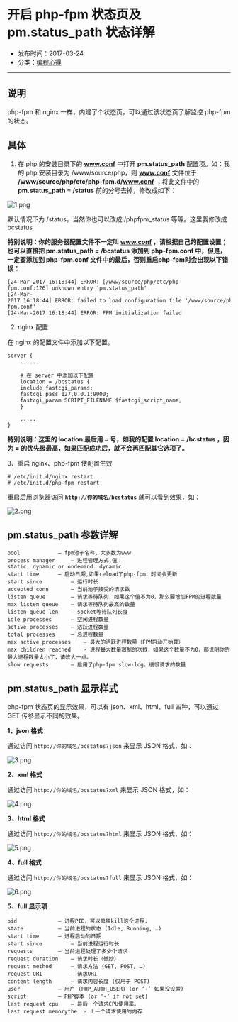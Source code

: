 # 开启 php-fpm 状态页及 pm.status_path 状态详解

* 发布时间：2017-03-24
* 分类：[编程心得][0]

- - -

## 说明

php-fpm 和 nginx 一样，内建了个状态页，可以通过该状态页了解监控 php-fpm 的状态。

## 具体

1. 在 php 的安装目录下的 **www.conf** 中打开 **pm.status_path** 配置项。如：我的 php 安装目录为 /www/source/php，则 **www.conf** 文件位于 **/www/source/php/etc/php-fpm.d/www.conf** ；将此文件中的 **pm.status_path = /status** 前的分号去掉，修改成如下：

![1.png][6]

默认情况下为 /status，当然你也可以改成 /phpfpm_status 等等。这里我修改成 bcstatus

 **特别说明：你的服务器配置文件不一定叫 www.conf ，请根据自己的配置设置；也可以直接把 pm.status_path = /bcstatus 添加到 php-fpm.conf 中，但是，一定要添加到 php-fpm.conf 文件中的最后，否则重启php-fpm时会出现以下错误：**

    [24-Mar-2017 16:18:44] ERROR: [/www/source/php/etc/php-fpm.conf:126] unknown entry 'pm.status_path'
    [24-Mar-2017 16:18:44] ERROR: failed to load configuration file '/www/source/php/etc/php-fpm.conf'
    [24-Mar-2017 16:18:44] ERROR: FPM initialization failed

2. nginx 配置

在 nginx 的配置文件中添加以下配置。

```nginx
server {
    ......
    
    # 在 server 中添加以下配置
    location = /bcstatus {
    include fastcgi_params;
    fastcgi_pass 127.0.0.1:9000;
    fastcgi_param SCRIPT_FILENAME $fastcgi_script_name;
    }
    
    .....
}
```

**特别说明：这里的 location 最后用 = 号，如我的配置 location = /bcstatus ，因为 = 的优先级最高，如果匹配成功后，就不会再匹配其它选项了。**

3、重启 nginx、php-fpm 使配置生效

    # /etc/init.d/nginx restart
    # /etc/init.d/php-fpm restart

重启后用浏览器访问 **`http://你的域名/bcstatus`** 就可以看到效果，如：

![2.png][7]

## pm.status_path 参数详解

```
pool            – fpm池子名称，大多数为www
process manager     – 进程管理方式,值：static, dynamic or ondemand. dynamic
start time      – 启动日期,如果reload了php-fpm，时间会更新
start since         – 运行时长
accepted conn       – 当前池子接受的请求数
listen queue        – 请求等待队列，如果这个值不为0，那么要增加FPM的进程数量
max listen queue    – 请求等待队列最高的数量
listen queue len    – socket等待队列长度
idle processes      – 空闲进程数量
active processes    – 活跃进程数量
total processes     – 总进程数量
max active processes    – 最大的活跃进程数量（FPM启动开始算）
max children reached    - 进程最大数量限制的次数，如果这个数量不为0，那说明你的最大进程数量太小了，请改大一点。
slow requests       – 启用了php-fpm slow-log，缓慢请求的数量
```
## pm.status_path 显示样式

php-fpm 状态页的显示效果，可以有 json、xml、html、full 四种，可以通过 GET 传参显示不同的效果。

**1、json 格式**

通过访问 `http://你的域名/bcstatus?json` 来显示 JSON 格式，如：

![3.png][8]

**2、xml 格式**

通过访问 `http://你的域名/bcstatus?xml` 来显示 JSON 格式，如：

![4.png][9]

**3、html 格式**

通过访问 `http://你的域名/bcstatus?html` 来显示 JSON 格式，如：

![5.png][10]

**4、full 格式**

通过访问 `http://你的域名/bcstatus?full` 来显示 JSON 格式，如：

![6.png][11]

**5、full 显示项**

    pid             – 进程PID，可以单独kill这个进程.
    state           – 当前进程的状态 (Idle, Running, …)
    start time      – 进程启动的日期
    start since         – 当前进程运行时长
    requests        – 当前进程处理了多少个请求
    request duration    – 请求时长（微妙）
    request method      – 请求方法 (GET, POST, …)
    request URI         – 请求URI
    content length      – 请求内容长度 (仅用于 POST)
    user            – 用户 (PHP_AUTH_USER) (or ‘-’ 如果没设置)
    script          – PHP脚本 (or ‘-’ if not set)
    last request cpu    – 最后一个请求CPU使用率。
    last request memorythe  - 上一个请求使用的内存

[0]: http://www.yduba.com/biancheng/
[1]: http://www.yduba.com/

[6]: ../img/1490349820461109.png
[7]: ../img/1490349911363241.png
[8]: ../img/1490350026698545.png
[9]: ../img/1490350039250721.png
[10]: ../img/1490350080392274.png
[11]: ../img/1490350089561891.png